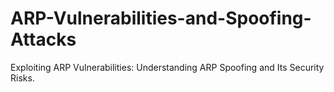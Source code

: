 # ARP-Vulnerabilities-and-Spoofing-Attacks
Exploiting ARP Vulnerabilities: Understanding ARP Spoofing and Its Security Risks.

